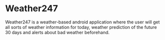 # Weather247

Weather247 is a weather-based android application where the user will get all sorts of weather information for today, weather prediction of the future 30 days and alerts about bad weather beforehand.